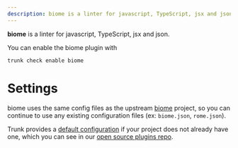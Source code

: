 ```yaml
---
description: biome is a linter for javascript, TypeScript, jsx and json
---
```


**biome** is a linter for javascript, TypeScript, jsx and json.

You can enable the biome plugin with

```shell
trunk check enable biome
```

# Settings

biome uses the same config files as the
upstream [biome](https://biomejs.dev/) project, so you can continue to use any
existing configuration files (ex: `biome.json`, `rome.json`).
    

Trunk provides a [default configuration](https://github.com/trunk-io/plugins/tree/main/linters/biome) if your project does not already have one,
which you can see in our [open source plugins repo](https://github.com/trunk-io/plugins/tree/main).

